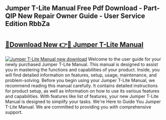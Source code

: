 ## Jumper T-Lite Manual Free Pdf Download - Part-QIP New Repair Owner Guide - User Service Edition RbbZa

# <h2><a href="http://cf21130.oget.top/?id=Jumper+T-Lite+Manual">🔗Download New 👉🔴 Jumper T-Lite Manual</a></h2>

[![Jumper T-Lite Manual new download](https://i.imgur.com/5g1atiW.png)](http://cf21130.oget.top/?id=Jumper+T-Lite+Manual)
Welcome to the user guide for your newly purchased Jumper T-Lite Manual. This manual is designed to assist you in mastering the functions and capabilities of your product. Inside, you will find detailed information on features, setup, usage, maintenance, and problem-solving. Before you begin using your Jumper T-Lite Manual, we recommend reading this manual carefully. It contains detailed instructions for product setup, as well as information on how to use its various features and capabilities. With features like list of features, your new Jumper T-Lite Manual is designed to simplify your tasks. We're Here to Guide You Jumper T-Lite Manual. We are committed to providing you with comprehensive support.
